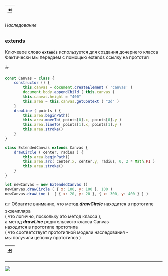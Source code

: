 [footer]: https://github.com/garevna/js-course/raw/master/images/a-level-ico.png?raw=true
[ico20]: https://raw.githubusercontent.com/garevna/a-level-js-lessons/master/ico/a-level-20.png
[ico25]: https://raw.githubusercontent.com/garevna/a-level-js-lessons/master/ico/a-level-25.png
[hw-30]: https://raw.githubusercontent.com/garevna/a-level-js-lessons/master/ico/briefcase-30.png
[cap-30]: https://raw.githubusercontent.com/garevna/a-level-js-lessons/master/ico/coffee-30.png
[warn-25]: https://raw.githubusercontent.com/garevna/a-level-js-lessons/master/ico/warning-25.png
[link-25]: https://raw.githubusercontent.com/garevna/a-level-js-lessons/master/ico/link-25.png
[err-20]: https://raw.githubusercontent.com/garevna/a-level-js-lessons/master/ico/no_entry-20.png
[err-25]: https://raw.githubusercontent.com/garevna/a-level-js-lessons/master/ico/no_entry-25.png
[err-30]: https://raw.githubusercontent.com/garevna/a-level-js-lessons/master/ico/no_entry-30.png

| [:rewind:](Class#es6--ecmascript-2015-) |
|-|

###### Наследование

### extends

Ключевое слово **`extends`** используется для создания дочернего класса<br/>
Фактически мы передаем с помощью  extends  ссылку на прототип

:coffee:

```javascript
const Canvas = class {
    constructor () {
        this.canvas = document.createElement ( 'canvas' )
        document.body.appendChild ( this.canvas )
        this.canvas.height = "400"
        this.area = this.canvas.getContext ( "2d" )
    }
    drawLine ( points ) {
        this.area.beginPath()
        this.area.moveTo( points[0].x, points[0].y )
        this.area.lineTo( points[1].x, points[1].y )
        this.area.stroke()
    }
}

class ExtendedCanvas extends Canvas {
    drawCircle ( center, radius ) {
        this.area.beginPath()
        this.area.arc( center.x, center.y, radius, 0, 2 * Math.PI )
        this.area.stroke()
    }
}

let newCanvas = new ExtendedCanvas ()
newCanvas.drawCircle ( { x: 100, y: 100 }, 100 )
newCanvas.drawLine (  [ { x: 20, y: 20 }, { x: 300, y: 400 } ] )
```
👉 Обратите внимание, что метод **_drawCircle_** находится в прототипе экземпляра <br/>
( что логично, поскольку это метод класса ), <br/>
а метод **_drawLine_** родительского класса  Canvas<br/>
находится в прототипе прототипа <br/>
( что соответствует прототипной модели наследования - <br/>
мы получили цепочку прототипов )

| [:rewind:](Class#es6--ecmascript-2015-) |
|-|

_________________________________________________________________________

![](https://github.com/garevna/js-course/raw/master/images/a-level-ico.png?raw=true)
